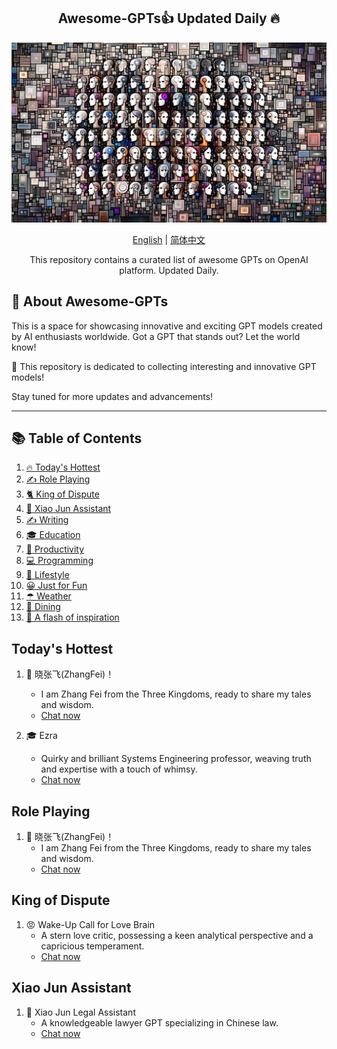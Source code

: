 <div align="center">
  <h2 align="center">Awesome-GPTs👍 Updated Daily 🔥</h2>
  <p align="center">
    <img width="650" src="https://raw.githubusercontent.com/gogooing/Awesome-GPTs/main/images/gpts.webp">
  </p>
  <p>
      <a href="https://github.com/gogooing/Awesome-GPTs">English</a> | <a href="https://github.com/gogooing/Awesome-GPTs/blob/main/README_zh.md">简体中文</a>
  </p>
  <p align="center">
    <p align="center"> This repository contains a curated list of awesome GPTs on OpenAI platform. Updated Daily.</p>
  </p>
</div>

## 🚀 About Awesome-GPTs
This is a space for showcasing innovative and exciting GPT models created by AI enthusiasts worldwide. Got a GPT that stands out? Let the world know!

🎉 This repository is dedicated to collecting interesting and innovative GPT models!

Stay tuned for more updates and advancements!

-----

## 📚 Table of Contents
1. [🔥 Today's Hottest](#Today's-Hottest)
2. [✍️ Role Playing](#Role-Playing)
3. [🐈 King of Dispute](#King-of-Dispute)
4. [🎯 Xiao Jun Assistant](#Xiao-Jun-Assistant)
5. [✍️ Writing](https://github.com/gogooing/Awesome-GPTs/blob/main/Writing/README.md#Writing)
6. [🎓 Education](https://github.com/gogooing/Awesome-GPTs/blob/main/Education/README.md#Education)
7. [🧠 Productivity](https://github.com/gogooing/Awesome-GPTs/blob/main/Productivity/README.md##Productivity)
8. [💻 Programming](https://github.com/gogooing/Awesome-GPTs/blob/main/Programming/README.md##Programming)
9. [🦄 Lifestyle](https://github.com/gogooing/Awesome-GPTs/blob/main/Lifestyle/README.md##Lifestyle)
10. [😀 Just for Fun](https://github.com/gogooing/Awesome-GPTs/blob/main/Just-for-Fun/README.md##Just-for-Fun)
11. [☂  Weather](https://github.com/gogooing/Awesome-GPTs/blob/main/Weather/README.md##Weather)
12. [🍴 Dining](https://github.com/gogooing/Awesome-GPTs/blob/main/Dining/README.md##dining)
13. [🤩 A flash of inspiration](https://github.com/gogooing/Awesome-GPTs/blob/main/A-flash-of-inspiration/README.md##A-flash-of-inspiration)

## Today's Hottest
1. 🤩 晓张飞(ZhangFei)！
   - I am Zhang Fei from the Three Kingdoms, ready to share my tales and wisdom.
   - [Chat now](https://chat.openai.com/g/g-j6nhK92Fw-xiao-san-guo-zhang-fei)

2. 🎓 Ezra
   - Quirky and brilliant Systems Engineering professor, weaving truth and expertise with a touch of whimsy.
   - [Chat now](https://chat.openai.com/g/g-VcnrTHoIS-ezra)


## Role Playing
1. 🤩 晓张飞(ZhangFei)！
   - I am Zhang Fei from the Three Kingdoms, ready to share my tales and wisdom.
   - [Chat now](https://chat.openai.com/g/g-j6nhK92Fw-xiao-san-guo-zhang-fei)

## King of Dispute
1. 😡 Wake-Up Call for Love Brain
   - A stern love critic, possessing a keen analytical perspective and a capricious temperament.
   - [Chat now](https://chat.openai.com/g/g-i5pRBxoFS-ma-xing-nian-ai-nao)

## Xiao Jun Assistant
1. 🤝 Xiao Jun Legal Assistant
   - A knowledgeable lawyer GPT specializing in Chinese law.
   - [Chat now](https://chat.openai.com/g/g-j4uMTOjKF-xiao-jun-fa-lu-zhu-shou)
